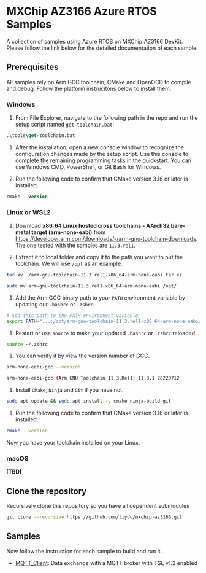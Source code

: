 # MXChip AZ3166 Azure RTOS Samples

A collection of samples using Azure RTOS on MXChip AZ3166 DevKit. Please follow the link below for the detailed documentation of each sample.

## Prerequisites

All samples rely on Arm GCC toolchain, CMake and OpenOCD to compile and debug. Follow the platform instrucitons below to install them.

### Windows

1. From File Explorer, navigate to the following path in the repo and run the setup script named `get-toolchain.bat`:

  ```ps
  .\tools\get-toolchain.bat
  ```

1. After the installation, open a new console window to recognize the configuration changes made by the setup script. Use this console to complete the remaining programming tasks in the quickstart. You can use Windows CMD, PowerShell, or Git Bash for Windows.

1. Run the following code to confirm that CMake version 3.16 or later is installed.

  ```ps
  cmake --version
  ```

### Linux or WSL2

1. Download **x86_64 Linux hosted cross toolchains - AArch32 bare-metal target (arm-none-eabi)** from https://developer.arm.com/downloads/-/arm-gnu-toolchain-downloads. The one tested with the samples are `11.3.rel1`.

1. Extract it to local folder and copy it to the path you want to put the toolchain. We will use `/opt` as an example.

  ```bash
  tar xv ./arm-gnu-toolchain-11.3.rel1-x86_64-arm-none-eabi.tar.xz

  sudo mv arm-gnu-toolchain-11.3.rel1-x86_64-arm-none-eabi /opt/
  ```

1. Add the Arm GCC binary path to your `PATH` environment variable by updating our `.bashrc` or `.zshrc`.

  ```bash
  # Add this path to the PATH environment variable
  export PATH="...:/opt/arm-gnu-toolchain-11.3.rel1-x86_64-arm-none-eabi/bin:$PATH"
  ```

1. Restart or use `source` to make your updated `.bashrc` or `.zshrc` reloaded.

  ```bash
  source ~/.zshrc
  ```

1. You can verify it by view the version number of GCC.

  ```bash
  arm-none-eabi-gcc --version

  arm-none-eabi-gcc (Arm GNU Toolchain 11.3.Rel1) 11.3.1 20220712
  ```

1. Install `CMake`, `Ninja` and `Git` if you have not.

  ```bash
  sudo apt update && sudo apt install -y cmake ninja-build git
  ```

1. Run the following code to confirm that CMake version 3.16 or later is installed.

  ```bash
  cmake --version
  ```

Now you have your toolchain installed on your Linux.

### macOS

**[TBD]**

## Clone the repository

Recursively clone this repository so you have all dependent submodules

```bash
git clone --recursive https://github.com/liydu/mxchip-az3166.git
```

## Samples

Now follow the instruction for each sample to build and run it.

- [MQTT_Client](./samples/mqtt_client/): Data exchange with a MQTT broker with TSL v1.2 enabled
